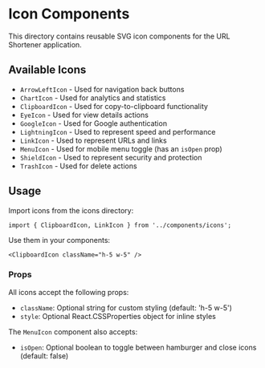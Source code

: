 # Icon Components

This directory contains reusable SVG icon components for the URL Shortener application.

## Available Icons

- `ArrowLeftIcon` - Used for navigation back buttons
- `ChartIcon` - Used for analytics and statistics
- `ClipboardIcon` - Used for copy-to-clipboard functionality
- `EyeIcon` - Used for view details actions
- `GoogleIcon` - Used for Google authentication
- `LightningIcon` - Used to represent speed and performance
- `LinkIcon` - Used to represent URLs and links
- `MenuIcon` - Used for mobile menu toggle (has an `isOpen` prop)
- `ShieldIcon` - Used to represent security and protection
- `TrashIcon` - Used for delete actions

## Usage

Import icons from the icons directory:

```tsx
import { ClipboardIcon, LinkIcon } from '../components/icons';
```

Use them in your components:

```tsx
<ClipboardIcon className="h-5 w-5" />
```

### Props

All icons accept the following props:

- `className`: Optional string for custom styling (default: 'h-5 w-5')
- `style`: Optional React.CSSProperties object for inline styles

The `MenuIcon` component also accepts:

- `isOpen`: Optional boolean to toggle between hamburger and close icons (default: false)
